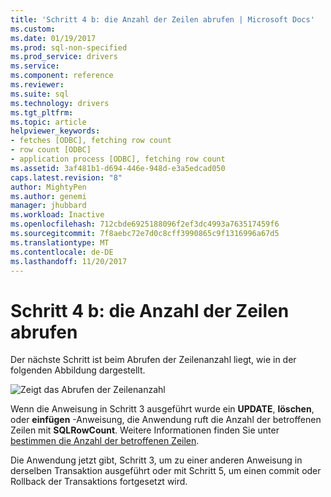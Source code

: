 ```yaml
---
title: 'Schritt 4 b: die Anzahl der Zeilen abrufen | Microsoft Docs'
ms.custom: 
ms.date: 01/19/2017
ms.prod: sql-non-specified
ms.prod_service: drivers
ms.service: 
ms.component: reference
ms.reviewer: 
ms.suite: sql
ms.technology: drivers
ms.tgt_pltfrm: 
ms.topic: article
helpviewer_keywords:
- fetches [ODBC], fetching row count
- row count [ODBC]
- application process [ODBC], fetching row count
ms.assetid: 3af481b1-d694-446e-948d-e3a5edcad050
caps.latest.revision: "8"
author: MightyPen
ms.author: genemi
manager: jhubbard
ms.workload: Inactive
ms.openlocfilehash: 712cbde6925188096f2ef3dc4993a763517459f6
ms.sourcegitcommit: 7f8aebc72e7d0c8cff3990865c9f1316996a67d5
ms.translationtype: MT
ms.contentlocale: de-DE
ms.lasthandoff: 11/20/2017
---
```

# <a name="step-4b-fetch-the-row-count"></a>Schritt 4 b: die Anzahl der Zeilen abrufen
Der nächste Schritt ist beim Abrufen der Zeilenanzahl liegt, wie in der folgenden Abbildung dargestellt.  
  
 ![Zeigt das Abrufen der Zeilenanzahl](../../../odbc/reference/develop-app/media/pr15.gif "pr15")  
  
 Wenn die Anweisung in Schritt 3 ausgeführt wurde ein **UPDATE**, **löschen**, oder **einfügen** -Anweisung, die Anwendung ruft die Anzahl der betroffenen Zeilen mit  **SQLRowCount**. Weitere Informationen finden Sie unter [bestimmen die Anzahl der betroffenen Zeilen](../../../odbc/reference/develop-app/determining-the-number-of-affected-rows.md).  
  
 Die Anwendung jetzt gibt, Schritt 3, um zu einer anderen Anweisung in derselben Transaktion ausgeführt oder mit Schritt 5, um einen commit oder Rollback der Transaktions fortgesetzt wird.

